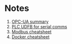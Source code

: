 # Notes
1. [OPC-UA summary](posts/2018-09-18-opcua-summary.md)
1. [PLC UDFB for serial comms](posts/2018-09-18-plc-serial-udfb.md)
1. [Modbus cheatsheet](posts/2018-09-18-modbus-cheatsheet.md)
1. [Docker cheatsheet](posts/2018-10-15-docker-cheatsheet.md)
